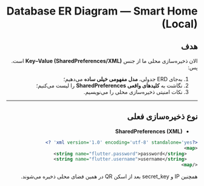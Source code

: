 <div dir="rtl">

# Database ER Diagram — Smart Home (Local)

## هدف
الان ذخیره‌سازی محلی ما از جنس **Key–Value (SharedPreferences/XML)** است. پس:
1) به‌جای ERD جدولی، **مدل مفهومی خیلی ساده** می‌دهیم؛
2) نگاشت به **کلیدهای واقعی SharedPreferences** را لیست می‌کنیم؛
3) نکات امنیتی ذخیره‌سازی محلی را می‌نویسیم.

---

## نوع ذخیره‌سازی فعلی
- **SharedPreferences (XML)**
```xml
<?xml version='1.0' encoding='utf-8' standalone='yes' ?>
<map>
    <string name="flutter.password">password</string>
    <string name="flutter.username">username</string>
</map>
```

همچنین IP و secret_key بعد از اسکن QR در همین فضای محلی ذخیره می‌شوند.

</div>